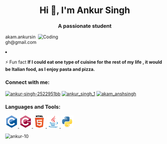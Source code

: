 

<h1 align="center">Hi 👋, I'm Ankur Singh</h1>
<h3 align="center">A passionate student</h3>
<img align="right" alt="Coding" width="400" src="https://cdn.dribbble.com/users/1162077/screenshots/3848914/programmer.gif>

- 🌱 I’m currently learning **Machine learning**

- 📫 How to reach me **akam.ankursingh@gmail.com**

- ⚡ Fun fact **If I could eat one type of cuisine for the rest of my life , it would be Italian food, as I enjoy pasta and pizza.**

<h3 align="left">Connect with me:</h3>
<p align="left">
<a href="https://linkedin.com/in/ankur-singh-2522951bb" target="blank"><img align="center" src="https://raw.githubusercontent.com/rahuldkjain/github-profile-readme-generator/master/src/images/icons/Social/linked-in-alt.svg" alt="ankur-singh-2522951bb" height="30" width="40" /></a>
<a href="https://instagram.com/ankur_singh_1" target="blank"><img align="center" src="https://raw.githubusercontent.com/rahuldkjain/github-profile-readme-generator/master/src/images/icons/Social/instagram.svg" alt="ankur_singh_1" height="30" width="40" /></a>
<a href="https://www.hackerrank.com/akam_anshsingh" target="blank"><img align="center" src="https://raw.githubusercontent.com/rahuldkjain/github-profile-readme-generator/master/src/images/icons/Social/hackerrank.svg" alt="akam_anshsingh" height="30" width="40" /></a>
</p>

<h3 align="left">Languages and Tools:</h3>
<p align="left"> <a href="https://www.cprogramming.com/" target="_blank" rel="noreferrer"> <img src="https://raw.githubusercontent.com/devicons/devicon/master/icons/c/c-original.svg" alt="c" width="40" height="40"/> </a> <a href="https://www.w3schools.com/cpp/" target="_blank" rel="noreferrer"> <img src="https://raw.githubusercontent.com/devicons/devicon/master/icons/cplusplus/cplusplus-original.svg" alt="cplusplus" width="40" height="40"/> </a> <a href="https://www.w3.org/html/" target="_blank" rel="noreferrer"> <img src="https://raw.githubusercontent.com/devicons/devicon/master/icons/html5/html5-original-wordmark.svg" alt="html5" width="40" height="40"/> </a> <a href="https://www.java.com" target="_blank" rel="noreferrer"> <img src="https://raw.githubusercontent.com/devicons/devicon/master/icons/java/java-original.svg" alt="java" width="40" height="40"/> </a> <a href="https://www.python.org" target="_blank" rel="noreferrer"> <img src="https://raw.githubusercontent.com/devicons/devicon/master/icons/python/python-original.svg" alt="python" width="40" height="40"/> </a> </p>

<p><img align="center" src="https://github-readme-stats.vercel.app/api/top-langs?username=ankur-10&show_icons=true&locale=en&layout=compact" alt="ankur-10" /></p>
